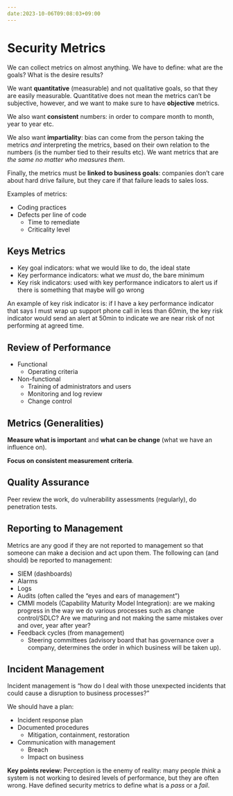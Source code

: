 ```yaml
---
date:2023-10-06T09:08:03+09:00
---
```


# Security Metrics

We can collect metrics on almost anything. We have to define: what are the
goals? What is the desire results?

We want **quantitative** (measurable) and not qualitative goals, so that they
are easily measurable. Quantitative does not mean the metrics can’t be
subjective, however, and we want to make sure to have **objective** metrics.

We also want **consistent** numbers: in order to compare month to month, year to
year etc.

We also want **impartiality**: bias can come from the person taking the metrics
*and* interpreting the metrics, based on their own relation to the numbers (is
the number tied to their results etc). We want metrics that are *the same no
matter who measures them*.

Finally, the metrics must be **linked to business goals**: companies don’t care
about hard drive failure, but they care if that failure leads to sales loss.

Examples of metrics:

-   Coding practices
-   Defects per line of code
    -   Time to remediate
    -   Criticality level

## Keys Metrics

-   Key goal indicators: what we would like to do, the ideal state
-   Key performance indicators: what we *must* do, the bare minimum
-   Key risk indicators: used with key performance indicators to alert us if
    there is something that maybe will go wrong

An example of key risk indicator is: if I have a key performance indicator that
says I must wrap up support phone call in less than 60min, the key risk
indicator would send an alert at 50min to indicate we are near risk of not
performing at agreed time.

## Review of Performance

-   Functional
    -   Operating criteria
-   Non-functional
    -   Training of administrators and users
    -   Monitoring and log review
    -   Change control

## Metrics (Generalities)

**Measure what is important** and **what can be change** (what we have an
influence on).

**Focus on consistent measurement criteria**.

## Quality Assurance

Peer review the work, do vulnerability assessments (regularly), do penetration
tests.

## Reporting to Management

Metrics are any good if they are not reported to management so that someone can
make a decision and act upon them. The following can (and should) be reported to
management:

-   SIEM (dashboards)
-   Alarms
-   Logs
-   Audits (often called the “eyes and ears of management”)
-   CMMI models (Capability Maturity Model Integration): are we making progress
    in the way we do various processes such as change control/SDLC? Are we
    maturing and not making the same mistakes over and over, year after year?
-   Feedback cycles (from management)
    -   Steering committees (advisory board that has governance over a company,
        determines the order in which business will be taken up).

## Incident Management

Incident management is “how do I deal with those unexpected incidents that could
cause a disruption to business processes?”

We should have a plan:

-   Incident response plan
-   Documented procedures
    -   Mitigation, containment, restoration
-   Communication with management
    -   Breach
    -   Impact on business

**Key points review:** Perception is the enemy of reality: many people *think* a
system is not working to desired levels of performance, but they are often
wrong. Have defined security metrics to define what is a *pass* or a *fail*.
